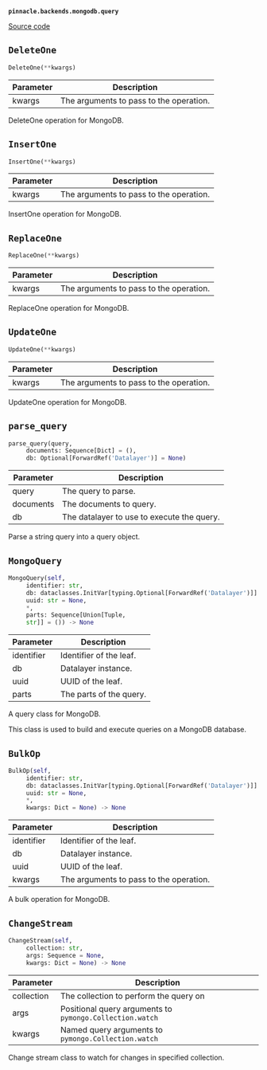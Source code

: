 **`pinnacle.backends.mongodb.query`** 

[Source code](https://github.com/pinnacle/pinnacle/blob/main/pinnacle/backends/mongodb/query.py)

## `DeleteOne` 

```python
DeleteOne(**kwargs)
```
| Parameter | Description |
|-----------|-------------|
| kwargs | The arguments to pass to the operation. |

DeleteOne operation for MongoDB.

## `InsertOne` 

```python
InsertOne(**kwargs)
```
| Parameter | Description |
|-----------|-------------|
| kwargs | The arguments to pass to the operation. |

InsertOne operation for MongoDB.

## `ReplaceOne` 

```python
ReplaceOne(**kwargs)
```
| Parameter | Description |
|-----------|-------------|
| kwargs | The arguments to pass to the operation. |

ReplaceOne operation for MongoDB.

## `UpdateOne` 

```python
UpdateOne(**kwargs)
```
| Parameter | Description |
|-----------|-------------|
| kwargs | The arguments to pass to the operation. |

UpdateOne operation for MongoDB.

## `parse_query` 

```python
parse_query(query,
     documents: Sequence[Dict] = (),
     db: Optional[ForwardRef('Datalayer')] = None)
```
| Parameter | Description |
|-----------|-------------|
| query | The query to parse. |
| documents | The documents to query. |
| db | The datalayer to use to execute the query. |

Parse a string query into a query object.

## `MongoQuery` 

```python
MongoQuery(self,
     identifier: str,
     db: dataclasses.InitVar[typing.Optional[ForwardRef('Datalayer')]] = None,
     uuid: str = None,
     *,
     parts: Sequence[Union[Tuple,
     str]] = ()) -> None
```
| Parameter | Description |
|-----------|-------------|
| identifier | Identifier of the leaf. |
| db | Datalayer instance. |
| uuid | UUID of the leaf. |
| parts | The parts of the query. |

A query class for MongoDB.

This class is used to build and execute queries on a MongoDB database.

## `BulkOp` 

```python
BulkOp(self,
     identifier: str,
     db: dataclasses.InitVar[typing.Optional[ForwardRef('Datalayer')]] = None,
     uuid: str = None,
     *,
     kwargs: Dict = None) -> None
```
| Parameter | Description |
|-----------|-------------|
| identifier | Identifier of the leaf. |
| db | Datalayer instance. |
| uuid | UUID of the leaf. |
| kwargs | The arguments to pass to the operation. |

A bulk operation for MongoDB.

## `ChangeStream` 

```python
ChangeStream(self,
     collection: str,
     args: Sequence = None,
     kwargs: Dict = None) -> None
```
| Parameter | Description |
|-----------|-------------|
| collection | The collection to perform the query on |
| args | Positional query arguments to ``pymongo.Collection.watch`` |
| kwargs | Named query arguments to ``pymongo.Collection.watch`` |

Change stream class to watch for changes in specified collection.

